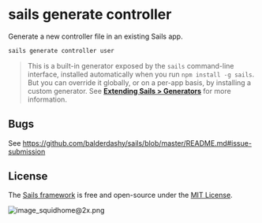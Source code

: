 # sails generate controller

Generate a new controller file in an existing Sails app.

```sh
sails generate controller user
```

> This is a built-in generator exposed by the `sails` command-line interface, installed automatically when you run `npm install -g sails`.  But you can override it globally, or on a per-app basis, by installing a custom generator.  See [**Extending Sails > Generators**](http://sailsjs.com/documentation/concepts/extending-sails/generators) for more information.

## Bugs

See https://github.com/balderdashy/sails/blob/master/README.md#issue-submission


## License

The [Sails framework](http://sailsjs.com) is free and open-source under the [MIT License](http://sailsjs.com/license).


![image_squidhome@2x.png](http://i.imgur.com/RIvu9.png)
